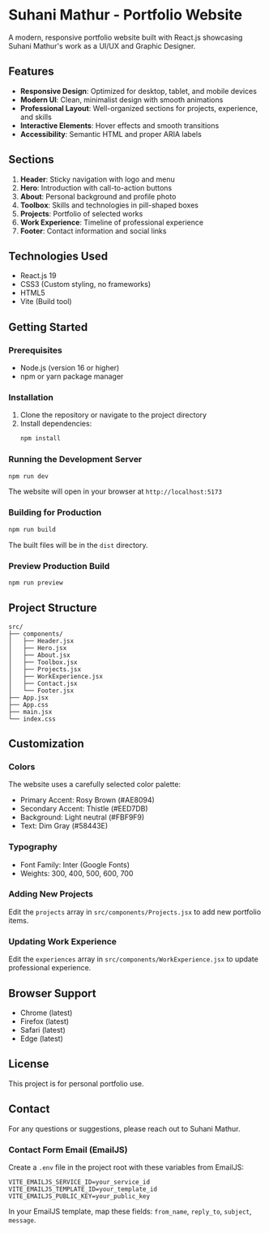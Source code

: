 # Suhani Mathur - Portfolio Website

A modern, responsive portfolio website built with React.js showcasing Suhani Mathur's work as a UI/UX and Graphic Designer.

## Features

- **Responsive Design**: Optimized for desktop, tablet, and mobile devices
- **Modern UI**: Clean, minimalist design with smooth animations
- **Professional Layout**: Well-organized sections for projects, experience, and skills
- **Interactive Elements**: Hover effects and smooth transitions
- **Accessibility**: Semantic HTML and proper ARIA labels

## Sections

1. **Header**: Sticky navigation with logo and menu
2. **Hero**: Introduction with call-to-action buttons
3. **About**: Personal background and profile photo
4. **Toolbox**: Skills and technologies in pill-shaped boxes
5. **Projects**: Portfolio of selected works
6. **Work Experience**: Timeline of professional experience
7. **Footer**: Contact information and social links

## Technologies Used

- React.js 19
- CSS3 (Custom styling, no frameworks)
- HTML5
- Vite (Build tool)

## Getting Started

### Prerequisites

- Node.js (version 16 or higher)
- npm or yarn package manager

### Installation

1. Clone the repository or navigate to the project directory
2. Install dependencies:
   ```bash
   npm install
   ```

### Running the Development Server

```bash
npm run dev
```

The website will open in your browser at `http://localhost:5173`

### Building for Production

```bash
npm run build
```

The built files will be in the `dist` directory.

### Preview Production Build

```bash
npm run preview
```

## Project Structure

```
src/
├── components/
│   ├── Header.jsx
│   ├── Hero.jsx
│   ├── About.jsx
│   ├── Toolbox.jsx
│   ├── Projects.jsx
│   ├── WorkExperience.jsx
│   ├── Contact.jsx
│   └── Footer.jsx
├── App.jsx
├── App.css
├── main.jsx
└── index.css
```

## Customization

### Colors
The website uses a carefully selected color palette:
- Primary Accent: Rosy Brown (#AE8094)
- Secondary Accent: Thistle (#EED7DB)
- Background: Light neutral (#FBF9F9)
- Text: Dim Gray (#58443E)

### Typography
- Font Family: Inter (Google Fonts)
- Weights: 300, 400, 500, 600, 700

### Adding New Projects
Edit the `projects` array in `src/components/Projects.jsx` to add new portfolio items.

### Updating Work Experience
Edit the `experiences` array in `src/components/WorkExperience.jsx` to update professional experience.

## Browser Support

- Chrome (latest)
- Firefox (latest)
- Safari (latest)
- Edge (latest)

## License

This project is for personal portfolio use.

## Contact

For any questions or suggestions, please reach out to Suhani Mathur.

### Contact Form Email (EmailJS)

Create a `.env` file in the project root with these variables from EmailJS:

```
VITE_EMAILJS_SERVICE_ID=your_service_id
VITE_EMAILJS_TEMPLATE_ID=your_template_id
VITE_EMAILJS_PUBLIC_KEY=your_public_key
```

In your EmailJS template, map these fields: `from_name`, `reply_to`, `subject`, `message`.
